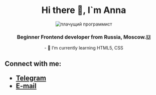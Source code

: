 ### 
<h1 align="center">Hi there 👋, I`m Anna</h1>
<div align="center"><img src="https://c.tenor.com/S32ema0jil0AAAAC/crying-while-typing-crying.gif" alt="плачущий программист" style="width=100px"/>
<h3 align="center">Beginner Frontend developer from Russia, Moscow.🇺</h3>
<p>- 🌱 I’m currently learning HTML5, CSS</p></div>
<h2>Connect with me:
<ul>
<li><a href="https://t.me/AnnaShpekht">Telegram</a></li>
<li><a href="mailto:nyutka_slutskaya@mail.ru">E-mail</a></li>
</ul>


<!--
**AnnaShp/AnnaShp** is a ✨ _special_ ✨ repository because its `README.md` (this file) appears on your GitHub profile.

Here are some ideas to get you started:

- 🔭 I’m currently working on ...
- 🌱 I’m currently learning ...
- 👯 I’m looking to collaborate on ...
- 🤔 I’m looking for help with ...
- 💬 Ask me about ...
- 📫 How to reach me: ...
- 😄 Pronouns: ...
- ⚡ Fun fact: ...
-->
